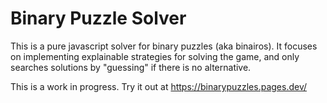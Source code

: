 # Binary Puzzle Solver

This is a pure javascript solver for binary puzzles (aka binairos). It focuses on implementing explainable 
strategies for solving the game, and only searches solutions by "guessing" if there is no alternative.

This is a work in progress. Try it out at https://binarypuzzles.pages.dev/